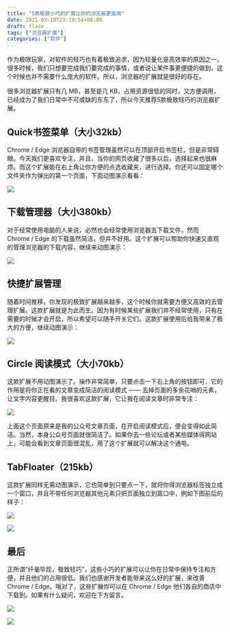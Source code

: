 ```yaml
---
title: "5款极致小巧的扩展让你的浏览器更高效"
date: 2021-03-18T23:19:54+08:00
draft: flase
tags: ["浏览器扩展"]
categories: ["软件"]
---
```


作为极限玩家，对软件的轻巧也有着极致追求，因为轻量化是高效率的原因之一。很多时候，我们只想要完成我们要完成的事情，或者说让某件事更便捷的做到。这个时候也并不需要什么庞大的软件。所以，浏览器的扩展就是很好的存在。

很多浏览器扩展只有几 MB，甚至是几 KB，占用资源很低的同时，又方便调用，已经成为了我们日常中不可或缺的东东了，所以今天推荐5款极致轻巧的浏览器扩展。

## Quick书签菜单（大小32kb）

Chrome / Edge 浏览器自带的书签管理虽然可以在顶部开启书签栏，但是非常碍眼。今天我们更喜欢专注，并且，当你的网页收藏了很多以后，选择起来也很麻烦。而这个扩展能在右上角让你方便的点选收藏夹，进行选择。你还可以固定哪个文件夹作为弹出的第一个页面，下面动图演示看看：

![](https://s3.ax1x.com/2021/03/18/6RKaJx.gif)

## 下载管理器（大小380kb）

对于经常使用电脑的人来说，必然也会经常使用浏览器去下载文件，然而 Chrome / Edge 的下载虽然简洁，但并不好用。这个扩展可以帮助你快速又直观的管理浏览器的下载内容，继续来动图演示：

![](https://s3.ax1x.com/2021/03/18/6RMFt1.gif)

## 快捷扩展管理

随着时间推移，你发现的极致扩展越来越多，这个时候你就需要方便又高效的去管理扩展。这款扩展就是为此而生。因为有时候某些扩展我们并不经常使用，只有在需要的时候才会开启，所以希望可以随手开关它们。这款扩展使用后给我带来了极大的方便，继续动图演示：

![](https://s3.ax1x.com/2021/03/18/6RKtoR.gif)

## Circle 阅读模式（大小70kb）

这款扩展不用动图演示了。操作非常简单，只要点击一下右上角的按钮即可，它的作用是将你正在看的文章变成简洁的阅读模式 —— 去掉页面的多余花哨的元素，让文字内容更醒目。我很喜欢这款扩展，它让我在阅读文章时非常专注：

![](https://s3.ax1x.com/2021/03/18/6RK1QU.png)

上面这个页面原来是我的公众号文章页面，在开启阅读模式后，便会变得如此简洁。当然，本身公众号页面就很简洁了。如果你去一些论坛或者某些媒体得网站上，可能会看到文章页面很混乱，用了这个扩展就可以解决这个通电。

## TabFloater（215kb）

这款扩展同样无需动图演示，它也简单到只要点一下，就将你得浏览器标签独立成一个窗口，并且不带任何浏览器其他元素只把页面独立到窗口中，例如下图前后的样子：

![](https://s3.ax1x.com/2021/03/18/6RK3yF.png)

![](https://s3.ax1x.com/2021/03/18/6RKUF1.png)

## 最后

正所谓“纤毫毕现，极致轻巧”，这些小巧的扩展可以让你在日常中保持专注和方便，并且他们的占用很低。我们也感谢开发者能带来这么好的扩展，来改善 Chrome / Edge。哦对了，这些扩展你可以在 Chrome / Edge 他们各自的商店中下载到。如果有什么疑问，欢迎在下方留言。

![](https://s3.ax1x.com/2021/03/18/6RKYw9.png)

![](https://testingcf.jsdelivr.net/gh/nanjishen/nanjishen/img/gzh-end.png)